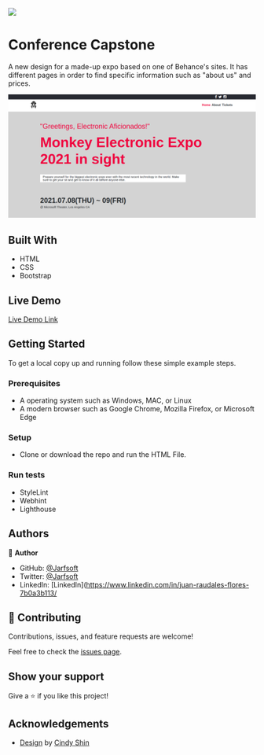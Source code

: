 ![](https://img.shields.io/badge/Microverse-blueviolet)

# Conference Capstone

A new design for a made-up expo based on one of Behance's sites. It has different pages in order to
find specific information such as "about us" and prices. 


![screenshot](./assets/images/screenshot.png)


## Built With

- HTML
- CSS
- Bootstrap

## Live Demo

[Live Demo Link](https://janluc.github.io/CapstoneConference/index.html)


## Getting Started

To get a local copy up and running follow these simple example steps.

### Prerequisites

- A operating system such as Windows, MAC, or Linux
- A modern browser such as Google Chrome, Mozilla Firefox, or Microsoft Edge

### Setup
- Clone or download the repo and run the HTML File.

### Run tests
- StyleLint
- Webhint
- Lighthouse


## Authors

👤 **Author**

- GitHub: [@Jarfsoft](https://github.com/Jarfsoft)
- Twitter: [@Jarfsoft](https://twitter.com/Janluc123)
- LinkedIn: [LinkedIn](https://www.linkedin.com/in/juan-raudales-flores-7b0a3b113/

## 🤝 Contributing

Contributions, issues, and feature requests are welcome!

Feel free to check the [issues page](https://github.com/Jarfsoft/Conference-page/issues).

## Show your support

Give a ⭐️ if you like this project!

## Acknowledgements

- [Design](https://www.behance.net/gallery/29845175/CC-Global-Summit-2015) by [Cindy Shin](https://www.behance.net/adagio07)